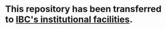 # This repository has been transferred to [IBC's institutional facilities](https://wlc.ibc.oarc.science).
